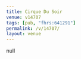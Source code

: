 ```yaml
---
title: Cirque Du Soir
venue: v14707
tags: [pub, "fhrs:641291"]
permalink: /v/14707/
layout: venue
---
```

null